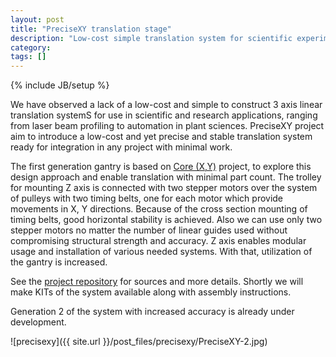 ```yaml
---
layout: post
title: "PreciseXY translation stage"
description: "Low-cost simple translation system for scientific experimentation"
category: 
tags: []
---
```

{% include JB/setup %}

We have observed a lack of a low-cost and simple to construct 3 axis linear translation systemS for use in scientific and research applications, ranging from laser beam profiling to automation in plant sciences. PreciseXY project aim to introduce a low-cost and yet precise and stable translation system ready for integration in any project with minimal work. 

The first generation gantry is based on [Core (X,Y)](http://www.corexy.com) project, to explore this design approach and enable translation with minimal part count. The trolley for mounting Z axis is connected with two stepper motors over the system of pulleys with two timing belts, one for each motor which provide movements in X, Y directions. Because of the cross section mounting of timing belts, good horizontal stability is achieved. Also we can use only two stepper motors no matter the number of linear guides used without compromising structural strength and accuracy. Z axis enables modular usage and installation of various needed systems. With that, utilization of the gantry is increased.

See the [project repository](https://github.com/IRNAS/PreciseXY) for sources and more details. Shortly we will make KITs of the system available along with assembly instructions.

Generation 2 of the system with increased accuracy is already under development.

![precisexy]({{ site.url }}/post_files/precisexy/PreciseXY-2.jpg)
